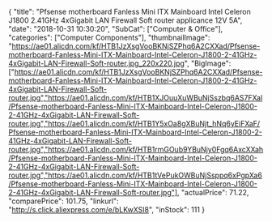 {
	"title": "Pfsense motherboard Fanless Mini ITX Mainboard Intel Celeron J1800 2.41GHz 4xGigabit LAN Firewall Soft router applicance 12V 5A",
	"date": "2018-10-31 10:30:20",
	"SubCat": ["Computer & Office"],
	"categories": ["Computer Components"],
	"thumbnailImage": "https://ae01.alicdn.com/kf/HTB1JzXsgVooBKNjSZPhq6A2CXXad/Pfsense-motherboard-Fanless-Mini-ITX-Mainboard-Intel-Celeron-J1800-2-41GHz-4xGigabit-LAN-Firewall-Soft-router.jpg_220x220.jpg",
	"BigImage": ["https://ae01.alicdn.com/kf/HTB1JzXsgVooBKNjSZPhq6A2CXXad/Pfsense-motherboard-Fanless-Mini-ITX-Mainboard-Intel-Celeron-J1800-2-41GHz-4xGigabit-LAN-Firewall-Soft-router.jpg","https://ae01.alicdn.com/kf/HTB1XJOuuXuWBuNjSszbq6AS7FXal/Pfsense-motherboard-Fanless-Mini-ITX-Mainboard-Intel-Celeron-J1800-2-41GHz-4xGigabit-LAN-Firewall-Soft-router.jpg","https://ae01.alicdn.com/kf/HTB1Y5xOa8gXBuNjt_hNq6yEiFXaF/Pfsense-motherboard-Fanless-Mini-ITX-Mainboard-Intel-Celeron-J1800-2-41GHz-4xGigabit-LAN-Firewall-Soft-router.jpg","https://ae01.alicdn.com/kf/HTB1rmGOub9YBuNjy0Fgq6AxcXXah/Pfsense-motherboard-Fanless-Mini-ITX-Mainboard-Intel-Celeron-J1800-2-41GHz-4xGigabit-LAN-Firewall-Soft-router.jpg","https://ae01.alicdn.com/kf/HTB1tVePukOWBuNjSsppq6xPgpXa6/Pfsense-motherboard-Fanless-Mini-ITX-Mainboard-Intel-Celeron-J1800-2-41GHz-4xGigabit-LAN-Firewall-Soft-router.jpg"],
	"actualPrice": 71.22,
	"comparePrice": 101.75,
	"linkurl": "http://s.click.aliexpress.com/e/bLKwXSI8",
	"inStock": 111
}

